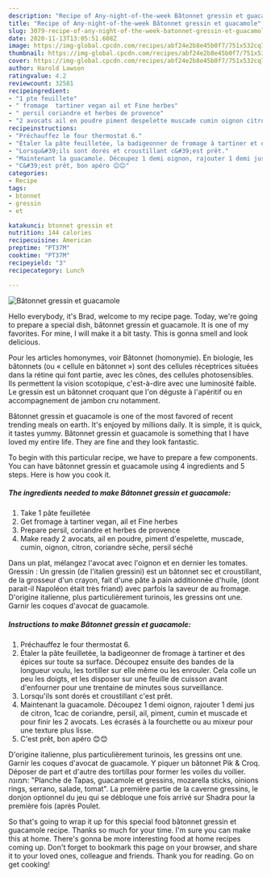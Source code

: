 ```yaml
---
description: "Recipe of Any-night-of-the-week Bâtonnet gressin et guacamole"
title: "Recipe of Any-night-of-the-week Bâtonnet gressin et guacamole"
slug: 3079-recipe-of-any-night-of-the-week-batonnet-gressin-et-guacamole
date: 2020-11-13T13:05:51.608Z
image: https://img-global.cpcdn.com/recipes/abf24e2b8e45b0f7/751x532cq70/batonnet-gressin-et-guacamole-photo-principale-de-la-recette.jpg
thumbnail: https://img-global.cpcdn.com/recipes/abf24e2b8e45b0f7/751x532cq70/batonnet-gressin-et-guacamole-photo-principale-de-la-recette.jpg
cover: https://img-global.cpcdn.com/recipes/abf24e2b8e45b0f7/751x532cq70/batonnet-gressin-et-guacamole-photo-principale-de-la-recette.jpg
author: Harold Lawson
ratingvalue: 4.2
reviewcount: 32581
recipeingredient:
- "1 pte feuillete"
- " fromage  tartiner vegan ail et Fine herbes"
- " persil coriandre et herbes de provence"
- "2 avocats ail en poudre piment despelette muscade cumin oignon citron coriandre sche persil sch"
recipeinstructions:
- "Préchauffez le four thermostat 6."
- "Étaler la pâte feuilletée, la badigeonner de fromage à tartiner et des épices sur toute sa surface. Découpez ensuite des bandes de la longueur voulu, les tortiller sur elle même ou les enrouler. Cela colle un peu les doigts, et les disposer sur une feuille de cuisson avant d&#39;enfourner pour une trentaine de minutes sous surveillance."
- "Lorsqu&#39;ils sont dorés et croustillant c&#39;est prêt."
- "Maintenant la guacamole. Découpez 1 demi oignon, rajouter 1 demi jus de citron, 1cac de coriandre, persil, ail, piment, cumin et muscade et pour finir les 2 avocats. Les écrasés à la fourchette ou au mixeur pour une texture plus lisse."
- "C&#39;est prêt, bon apéro 😊😊"
categories:
- Recipe
tags:
- btonnet
- gressin
- et

katakunci: btonnet gressin et 
nutrition: 144 calories
recipecuisine: American
preptime: "PT37M"
cooktime: "PT37M"
recipeyield: "3"
recipecategory: Lunch

---
```



![Bâtonnet gressin et guacamole](https://img-global.cpcdn.com/recipes/abf24e2b8e45b0f7/751x532cq70/batonnet-gressin-et-guacamole-photo-principale-de-la-recette.jpg)

Hello everybody, it's Brad, welcome to my recipe page. Today, we're going to prepare a special dish, bâtonnet gressin et guacamole. It is one of my favorites. For mine, I will make it a bit tasty. This is gonna smell and look delicious.

Pour les articles homonymes, voir Bâtonnet (homonymie). En biologie, les bâtonnets (ou « cellule en bâtonnet ») sont des cellules réceptrices situées dans la rétine qui font partie, avec les cônes, des cellules photosensibles. Ils permettent la vision scotopique, c&#39;est-à-dire avec une luminosité faible. Le gressin est un bâtonnet croquant que l&#39;on déguste à l&#39;apéritif ou en accompagnement de jambon cru notamment.

Bâtonnet gressin et guacamole is one of the most favored of recent trending meals on earth. It's enjoyed by millions daily. It is simple, it is quick, it tastes yummy. Bâtonnet gressin et guacamole is something that I have loved my entire life. They are fine and they look fantastic.


To begin with this particular recipe, we have to prepare a few components. You can have bâtonnet gressin et guacamole using 4 ingredients and 5 steps. Here is how you cook it.

<!--inarticleads1-->

##### The ingredients needed to make Bâtonnet gressin et guacamole:

1. Take 1 pâte feuilletée
1. Get  fromage à tartiner vegan, ail et Fine herbes
1. Prepare  persil, coriandre et herbes de provence
1. Make ready 2 avocats, ail en poudre, piment d&#39;espelette, muscade, cumin, oignon, citron, coriandre sèche, persil séché


Dans un plat, mélangez l&#39;avocat avec l&#39;oignon et en dernier les tomates. Gressin : Un gressin (de l&#39;italien gressini) est un bâtonnet sec et croustillant, de la grosseur d&#39;un crayon, fait d&#39;une pâte à pain additionnée d&#39;huile, (dont parait-il Napoléon était très friand) avec parfois la saveur de au fromage. D&#39;origine italienne, plus particulièrement turinois, les gressins ont une. Garnir les coques d&#39;avocat de guacamole. 

<!--inarticleads2-->

##### Instructions to make Bâtonnet gressin et guacamole:

1. Préchauffez le four thermostat 6.
1. Étaler la pâte feuilletée, la badigeonner de fromage à tartiner et des épices sur toute sa surface. Découpez ensuite des bandes de la longueur voulu, les tortiller sur elle même ou les enrouler. Cela colle un peu les doigts, et les disposer sur une feuille de cuisson avant d&#39;enfourner pour une trentaine de minutes sous surveillance.
1. Lorsqu&#39;ils sont dorés et croustillant c&#39;est prêt.
1. Maintenant la guacamole. Découpez 1 demi oignon, rajouter 1 demi jus de citron, 1cac de coriandre, persil, ail, piment, cumin et muscade et pour finir les 2 avocats. Les écrasés à la fourchette ou au mixeur pour une texture plus lisse.
1. C&#39;est prêt, bon apéro 😊😊


D&#39;origine italienne, plus particulièrement turinois, les gressins ont une. Garnir les coques d&#39;avocat de guacamole. Y piquer un bâtonnet Pik &amp; Croq. Déposer de part et d&#39;autre des tortillas pour former les voiles du voilier. תמונה: &#34;Planche de Tapas, guacamole et gressins, mozarella sticks, oinions rings, serrano, salade, tomat&#34;. La première partie de la caverne gressins, le donjon optionnel du jeu qui se débloque une fois arrivé sur Shadra pour la première fois (après Poulet. 

So that's going to wrap it up for this special food bâtonnet gressin et guacamole recipe. Thanks so much for your time. I'm sure you can make this at home. There's gonna be more interesting food at home recipes coming up. Don't forget to bookmark this page on your browser, and share it to your loved ones, colleague and friends. Thank you for reading. Go on get cooking!

